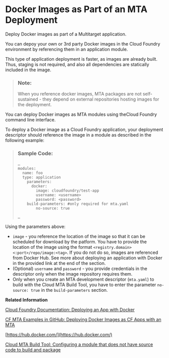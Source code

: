 <!-- loio754d4800b69b478eaa2427338c5d47e5 -->

# Docker Images as Part of an MTA Deployment

Deploy Docker images as part of a Multitarget application.

You can depoy your own or 3rd party Docker images in the Cloud Foundry environment by referencing them in an application module.

This type of application deployment is faster, as images are already built. Thus, staging is not required, and also all dependencies are statically included in the image.

> ### Note:  
> When you reference docker images, MTA packages are not self-sustained - they depend on external repositories hosting images for the deployment.

You can deploy Docker images as MTA modules using theCloud Foundry command line interface.

To deploy a Docker image as a Cloud Foundry application, your deployment descriptor should reference the image in a module as described in the following example:

> ### Sample Code:  
> ```
> …
> modules:
>   name: foo
>   type: application
>     parameters:
>       docker:
>         image: cloudfoundry/test-app 
>         username: <username>
>         password: <password>
>     build-parameters: #only required for mta.yaml
>         no-source: true
> 
> … 
> 
> ```

Using the parameters above:

-   `image` - you reference the location of the image so that it can be scheduled for download by the patform. You have to provide the location of the image using the format `<registry.domain><:port>/repo/image:<tag>`. If you do not do so, images are referenced from Docker Hub. See more about deploying an application with Docker in the provided link at the end of the section.
-   \(Optional\) `username` and `password` - you provide credentials in the descriptor only when the image repository requires them.
-   Only when you create an MTA development descriptor \(`mta.yaml`\) to build with the Cloud MTA Build Tool, you have to enter the parameter `no-source: true` in the `build-parameters` section.

**Related Information**  


[Cloud Foundry Documentation: Deploying an App with Docker](https://docs.cloudfoundry.org/devguide/deploy-apps/push-docker.html)

[CF MTA Examples in GitHub: Deploying Docker Images as CF Apps with an MTA](https://github.com/SAP-samples/cf-mta-examples/tree/master/cf-app-docker)

[https://hub.docker.com/](https://hub.docker.com/)

[Cloud MTA Build Tool: Configuring a module that does not have source code to build and package](https://sap.github.io/cloud-mta-build-tool/configuration/#configuring-a-module-that-does-not-have-source-code-to-build-and-package)

